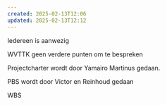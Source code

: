 ```yaml
---
created: 2025-02-13T12:06
updated: 2025-02-13T12:12
---
```

Iedereen is aanwezig

WVTTK geen verdere punten om te bespreken

Projectcharter wordt door Yamairo Martinus gedaan.

PBS wordt door Victor en Reinhoud gedaan

WBS
